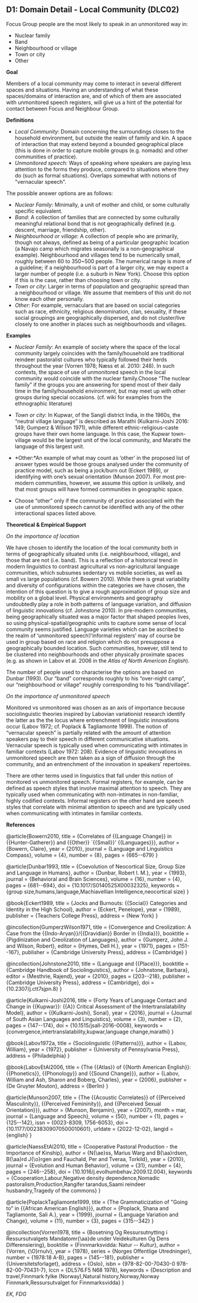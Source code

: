 
## D1: Domain Detail - Local Community (DLC02)

Focus Group people are the most likely to speak in an unmonitored way in:

- Nuclear family
- Band
- Neighbourhood or village
- Town or city
- Other


**Goal**

Members of a local community may come to interact in several different spaces and situations. Having an understanding of what these spaces/domains of interaction are, and of which of them are associated with unmonitored speech registers, will give us a hint of the potential for contact between Focus and Neighbour Group.



**Definitions**

- *Local Community*: Domain concerning the surroundings closes to the household environment, but outside the realm of family and kin. A space of interaction that may extend beyond a bounded geographical place (this is done in order to capture mobile groups (e.g. nomads) and other communities of practice).
- *Unmonitored speech:* Ways of speaking where speakers are paying less attention to the forms they produce, compared to situations where they do (such as formal situations). Overlaps somewhat with notions of "vernacular speech".

The possible answer options are as follows:

- *Nuclear Family*: Minimally, a unit of mother and child, or some culturally specific equivalent.
- *Band*: A collection of families that are connected by some culturally meaningful relational bond that is not geographically defined (e.g. descent, marriage, friendship, other).
- *Neighbourhood or village*: A collection of people who are primarily, though not always, defined as being of a particular geographic location (a Navajo camp which migrates seasonally is a non-geographical example). Neighbourhood and villages tend to be numerically small, roughly between 60 to 350~500 people. The numerical range is more of a guideline; if a neighbourhood is part of a larger city, we may expect a larger number of people (i.e. a suburb in New York). Choose this option if this is the case, rather than choosing town or city.
- *Town or city*:  Larger in terms of population and geographic spread than a neighbourhood or village. We assume that members of this unit do not know each other personally.
- *Other*: For example, vernaculars that are based on social categories such as race, ethnicity, religious denomination, clan, sexuality,  if these social groupings are geographically dispersed, and do not cluster/live closely to one another in places such as neighbourhoods and villages.




**Examples**

- *Nuclear Family*: An example of society where the space of the local community largely coincides with the family/household are traditional reindeer pastoralist cultures who typically followed their herds throughout the year (Vorren 1978; Næss et al. 2010: 248). In such contexts, the space of use of unmonitored speech in the local community would coincide with the nuclear family.Choose “The nuclear family” if the groups you are answering for spend most of their daily time in the family/household environment, but may meet up with other groups during special occasions. (cf. wiki for examples from the ethnographic literature)
- *Town or city*: In Kupwar, of the Sangli district India, in the 1960s, the “neutral village language” is described as Marathi (Kulkarni-Joshi 2016: 149; Gumperz & Wilson 1971), while different ethnic-religious-caste groups have their own home language. In this case, the Kupwar town-village would be the largest unit of the local community, and Marathi the language of this largest unit.
- *Other:*An example of what may count as ‘other’ in the proposed list of answer types would be those groups analysed under the community of practice model, such as being a jock/burn out (Eckert 1989), or identifying with one’s sexual orientation (Munson 2007). For most pre-modern communities, however, we assume this option is unlikely, and that most groups will have formed communities in geographic space.


- Choose “other” only if the community of practice associated with the use of unmonitored speech cannot be identified with any of the other interactional spaces listed above.




**Theoretical & Empirical Support**

*On the importance of location*

We have chosen to identify the location of the local community both in terms of geographically situated units (i.e. neighbourhood, village), and those that are not (i.e. band). This is a reflection of a historical trend in modern linguistics to contrast agricultural vs non-agricultural language communities, which subsumes sedentary vs mobile societies, as well as small vs large populations (cf. Bowern 2010). While there is great variability and diversity of configurations within the categories we have chosen, the intention of this question is to give a rough approximation of group size and mobility on a global level. Physical environments and geography undoubtedly play a role in both patterns of language variation, and diffusion of linguistic innovations (cf. Johnstone 2010). In pre-modern communities, being geographically situated was a major factor that shaped peoples lives, so using physical-spatial/geographic units to capture some sense of local community seems justified. Language varieties which can be ascribed to the realm of ‘unmonitored speech’/‘informal registers’ may of course be used in group based on race and religion which do not presuppose a geographically bounded location. Such communities, however, still tend to be clustered into neighbourhoods and other physically proximate spaces (e.g. as shown in Labov et al. 2006 in the *Atlas of North American English*).



The number of people used to characterise the options are based on Dunbar (1993). Our “band” corresponds roughly to his “over-night camp”, our “neighbourhood or village” roughly corresponding to his “band/village”.



*On the importance of unmonitored speech*

Monitored vs unmonitored was chosen as an axis of importance because sociolinguistic theories inspired by Labovian variationist research identify the latter as the the locus where entrenchment of linguistic innovations occur (Labov 1972; cf. Poplack & Tagliamonte 1999). The notion of “vernacular speech” is partially related with the amount of attention speakers pay to their speech in different communicative situations. Vernacular speech is typically used when communicating with intimates in familiar contexts (Labov 1972: 208). Evidence of linguistic innovations in unmonitored speech are then taken as a sign of diffusion through the community, and an entrenchment of the innovation in speakers’ repertoires.



There are other terms used in linguistics that fall under this notion of monitored vs unmonitored speech. Formal registers, for example, can be defined as speech styles that involve maximal attention to speech. They are typically used when communicating with non-intimates in non-familiar, highly codified contexts. Informal registers on the other hand are speech styles that correlate with minimal attention to speech and are typically used when communicating with intimates in familiar contexts.


**References**

@article{Bowern2010,
  title = {Correlates of {{Language Change}} in {{Hunter-Gatherer}} and {{Other}} `{{Small}}' {{Languages}}},
  author = {Bowern, Claire},
  year = {2010},
  journal = {Language and Linguistics Compass},
  volume = {4},
  number = {8},
  pages = {665--679}
}

@article{Dunbar1993,
  title = {Coevolution of Neocortical Size, Group Size and Language in Humans},
  author = {Dunbar, Robert I. M.},
  year = {1993},
  journal = {Behavioral and Brain Sciences},
  volume = {16},
  number = {4},
  pages = {681--694},
  doi = {10.1017/S0140525X00032325},
  keywords = {group size,humans,language,Machiavellian Intelligence,neocortical size}
}

@book{Eckert1989,
  title = {Jocks and Burnouts: {{Social}} Categories and Identity in the High School},
  author = {Eckert, Penelope},
  year = {1989},
  publisher = {Teachers College Press},
  address = {New York}
}

@incollection{GumperzWilson1971,
  title = {Convergence and Creolization: A Case from the {{Indo-Aryan}}/{{Dravidian}} Border in {{India}}},
  booktitle = {Pigdinization and Creolization of Languages},
  author = {Gumperz, John J. and Wilson, Robert},
  editor = {Hymes, Dell H.},
  year = {1971},
  pages = {151--167},
  publisher = {Cambridge University Press},
  address = {Cambridge}
}

@incollection{Johnstone2010,
  title = {Language and {{Place}}},
  booktitle = {Cambridge Handbook of Sociolinguistics},
  author = {Johnstone, Barbara},
  editor = {Mesthrie, Rajend},
  year = {2010},
  pages = {203--218},
  publisher = {Cambridge University Press},
  address = {Cambridge},
  doi = {10.2307/j.ctt7sjpn.8}
}

@article{Kulkarni-Joshi2016,
  title = {Forty Years of Language Contact and Change in {{Kupwar}}: {{A}} Critical Assessment of the Intertranslatability Model},
  author = {{Kulkarni-Joshi}, Sonal},
  year = {2016},
  journal = {Journal of South Asian Languages and Linguistics},
  volume = {3},
  number = {2},
  pages = {147--174},
  doi = {10.1515/jsall-2016-0008},
  keywords = {convergence,intertranslatability,kupwar,language change,marathi}
}

@book{Labov1972a,
  title = {Sociolinguistic {{Patterns}}},
  author = {Labov, William},
  year = {1972},
  publisher = {University of Pennsylvania Press},
  address = {Philadelphia}
}

@book{LabovEtAl2006,
  title = {The {{Atlas}} of {{North American English}}: {{Phonetics}}, {{Phonology}} and {{Sound Change}}},
  author = {Labov, William and Ash, Sharon and Boberg, Charles},
  year = {2006},
  publisher = {De Gruyter Mouton},
  address = {Berlin}
}

@article{Munson2007,
  title = {The {{Acoustic Correlates}} of {{Perceived Masculinity}}, {{Perceived Femininity}}, and {{Perceived Sexual Orientation}}},
  author = {Munson, Benjamin},
  year = {2007},
  month = mar,
  journal = {Language and Speech},
  volume = {50},
  number = {1},
  pages = {125--142},
  issn = {0023-8309, 1756-6053},
  doi = {10.1177/00238309070500010601},
  urldate = {2022-12-02},
  langid = {english}
}

@article{NaessEtAl2010,
  title = {Cooperative Pastoral Production - the Importance of Kinship},
  author = {N{\ae}ss, Marius Warg and B{\aa}rdsen, B{\aa}rd J{\o}rgen and Fauchald, Per and Tveraa, Torkild},
  year = {2010},
  journal = {Evolution and Human Behavior},
  volume = {31},
  number = {4},
  pages = {246--258},
  doi = {10.1016/j.evolhumbehav.2009.12.004},
  keywords = {Cooperation,Labour,Negative density dependence,Nomadic pastoralism,Production,Rangifer tarandus,Saami reindeer husbandry,Tragedy of the commons}
}

@article{PoplackTagliamonte1999,
  title = {The Grammaticization of "Going to" in {{African American English}}},
  author = {Poplack, Shana and Tagliamonte, Sali A.},
  year = {1999},
  journal = {Language Variation and Change},
  volume = {11},
  number = {3},
  pages = {315--342}
}

@incollection{Vorren1978,
  title = {Bosetning Og Ressursutnytting i Ressursutvalgets Mandatomr{\aa}de under Veidekulturen Og Dens Differensiering},
  booktitle = {Finnmarksvidda: Natur -- Kultur},
  author = {Vorren, {\O}rnulv},
  year = {1978},
  series = {Norges Offentlige Utredninger},
  number = {1978:18 A-B},
  pages = {145--181},
  publisher = {Universitetsforlaget},
  address = {Oslo},
  isbn = {978-82-00-70430-0 978-82-00-70431-7},
  lccn = {DL576.F5 N68 1978},
  keywords = {Description and travel,Finnmark fylke (Norway),Natural history,Norway,Norway Finnmark,Ressursutvalget for Finnmarksvidda}
}




*EK, FDG*
